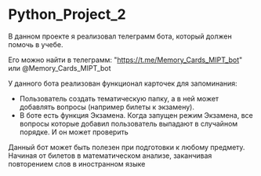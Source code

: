 # Python_Project_2

В данном проекте я реализовал телеграмм бота, который должен помочь в учебе.

Его можно найти в телеграмм: "https://t.me/Memory_Cards_MIPT_bot" или @Memory_Cards_MIPT_bot

У данного бота реализован функционал карточек для запоминания:

- Пользователь создать тематическую папку, а в ней может добавлять вопросы (например билеты к экзамену).
- В боте есть функция Экзамена. Когда запущен режим Экзамена, все вопросы которые добавил пользователь выпадают в случайном порядке. И он может проверить

Данный бот может быть полезен при подготовки к любому предмету. Начиная от билетов в математическом анализе, заканчивая повторением слов в иностранном языке
